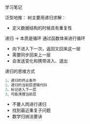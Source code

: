 学习笔记

泛型地推：
树主要用递归求解：
- 定义数据结构的时候具有重复性

递归 -> 本质是循环
    通过函数体来进行循环

- 向下进入下一次，返回又回来这一层
- 需要同步回来上一层
- 会发送变化和携带进入、退出


递归的思维方式
```c++
1、递归的终止条件
2、递归的当前层逻辑代码
3、标记进入下一层
3、可能清理当前层
```
- 不要人肉进行递归
- 找到最近重复子问题
- 数学归纳法要诀